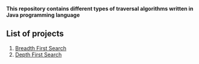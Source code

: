 **This repository contains different types of traversal algorithms written in Java programming language**

## List of projects ##
1. [Breadth First Search](https://github.com/yashshah03/Java/tree/master/Algorithms/Traversal/BreadthFirstSearch)
2. [Depth First Search](https://github.com/yashshah03/Java/tree/master/Algorithms/Traversal/DepthFirstSearch)
